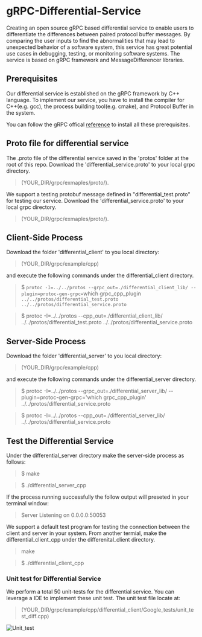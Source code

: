 # gRPC-Differential-Service

Creating an open source gRPC based differential service to enable users to differentiate the differences between paired protocol buffer messages. By comparing the user inputs to find the abnormalities that may lead to unexpected behavior of a software system, this service has great potential use cases in debugging, testing, or monitoring software systems. The service is based on gRPC framework and MessageDifferencer libraries. 

## Prerequisites
Our differential service is established on the gRPC framework by C++ language. To implement our service,  you have to install the compiler for C++(e.g. gcc), the process building tool(e.g. cmake), and Protocol Buffer in the system.

You can follow the gRPC offical [reference](https://github.com/grpc/grpc "reference") to install all these prerequisites.

## Proto file for differential service
The .proto file of the differential service saved in the 'protos' folder at the root of this repo. Download the 'differential_service.proto' to your local grpc directory.
>(YOUR_DIR/grpc/exmaples/proto/).

We support a testing protobuf message defined in "differential_test.proto" for testing our service. Download the 'differential_service.proto' to your local grpc directory.
>(YOUR_DIR/grpc/exmaples/proto/).


## Client-Side Process
Download the folder 'differential_client' to you local directory:

>(YOUR_DIR/grpc/example/cpp)

and execute the following commands under the differential_client directory.

> $ `protoc -I=../../protos --grpc_out=./differential_client_lib/ --plugin=protoc-gen-grpc=`which grpc_cpp_plugin` ../../protos/differential_test.proto ../../protos/differential_service.proto`

> $ protoc -I=../../protos --cpp_out=./differential_client_lib/ ../../protos/differential_test.proto ../../protos/differential_service.proto

## Server-Side Process
Download the folder 'differential_server' to you local directory:

>(YOUR_DIR/grpc/example/cpp)

and execute the following commands under the differential_server directory.

> $ protoc -I=../../protos --grpc_out=./differential_server_lib/ --plugin=protoc-gen-grpc='which grpc_cpp_plugin' ../../protos/differential_service.proto

> $ protoc -I=../../protos --cpp_out=./differential_server_lib/ ../../protos/differential_service.proto

## Test the Differential Service
Under the differential_server directory make the server-side process as follows:

> $ make

> $ ./differential_server_cpp

If the process running successfully the follow output will preseted in your terminal window:

> Server Listening on 0.0.0.0:50053

We support a default test program for testing the connection between the client and server in your system. From another termial, make the differential_client_cpp under the differenital_client directory.

> make

> $ ./differential_client_cpp

### Unit test for Differential Service
We perform a total 50 unit-tests for the differential service. You can leverage a IDE to implement these unit test. The unit test file locate at:

>(YOUR_DIR/grpc/example/cpp/differential_client/Google_tests/unit_test_diff.cpp)

![Unit_test](https://github.com/jinhuangzheliu/gRPC-Differential-Service/blob/master/unit_test_screenshot.png)



